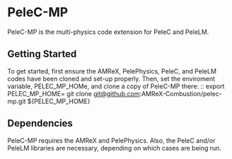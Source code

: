 # PeleC-MP

PeleC-MP is the multi-physics code extension for PeleC and PeleLM.

## Getting Started

To get started, first ensure the AMReX, PelePhysics, PeleC, and PeleLM codes have been cloned and set-up properly. Then, set the enviroment variable, PELEC_MP_HOMe, and clone a copy of PeleC-MP there: ::
    export PELEC_MP_HOME=<location for PeleC-MP>
    git clone git@github.com:AMReX-Combustion/pelec-mp.git ${PELEC_MP_HOME}


## Dependencies

PeleC-MP requires the AMReX and PelePhysics. Also, the PeleC and/or PeleLM libraries are necessary, depending on which cases are being run.
